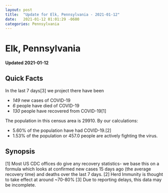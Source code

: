 ```yaml
---
layout: post
title:  "Update for Elk, Pennsylvania - 2021-01-12"
date:   2021-01-12 01:01:29 -0600
categories: Pennsylvania
---
```


# Elk, Pennsylvania
#### Updated 2021-01-12

## Quick Facts

In the last 7 days[3] we project there have been
- *149* new cases of COVID-19
- *6* people have died of COVID-19
- *130* people have recovered from COVID-19[1]

The population in this census area is 29910. By our calculations:
- 5.60% of the population have had COVID-19.[2]
- 1.53% of the population or 457.0 people are actively fighting the virus.

## Synopsis




[1] Most US CDC offices do give any recovery statistics- we base this on a formula which looks at confirmed new cases
15 days ago (the average recovery time) and deaths over the last 7 days.
[2] Herd Immunity is thought to take effect at around ~70-80%
[3] Due to reporting delays, this data may be incomplete. 
    